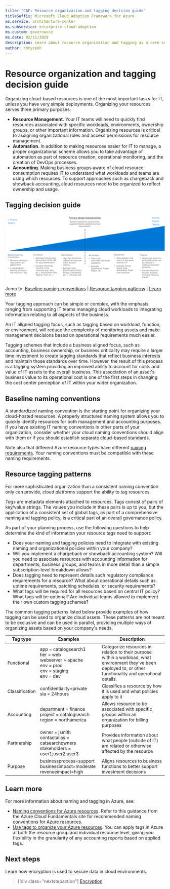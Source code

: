 ```yaml
---
title: "CAF: Resource organization and tagging decision guide" 
titleSuffix: Microsoft Cloud Adoption Framework for Azure
ms.service: architecture-center
ms.subservice: enterprise-cloud-adoption
ms.custom: governance
ms.date: 02/11/2019
description: Learn about resource organization and tagging as a core service in Azure migrations.
author: rotycenh
---
```


# Resource organization and tagging decision guide

Organizing cloud-based resources is one of the most important tasks for IT, unless you have very simple deployments. Organizing your resources serves three primary purposes:

- **Resource Management**. Your IT teams will need to quickly find resources associated with specific workloads, environments, ownership groups, or other important information. Organizing resources is critical to assigning organizational roles and access permissions for resource management.
- **Automation**. In addition to making resources easier for IT to manage, a proper organizational scheme allows you to take advantage of automation as part of resource creation, operational monitoring, and the creation of DevOps processes.
- **Accounting**. Making business groups aware of cloud resource consumption requires IT to understand what workloads and teams are using which resources. To support approaches such as chargeback and showback accounting, cloud resources need to be organized to reflect ownership and usage.

## Tagging decision guide

![Plotting tagging options from least to most complex, aligned with jump links below](../../_images/discovery-guides/discovery-guide-tagging.png)

Jump to: [Baseline naming conventions](#baseline-naming-conventions) | [Resource tagging patterns](#resource-tagging-patterns) | [Learn more](#learn-more)

Your tagging approach can be simple or complex, with the emphasis ranging from supporting IT teams managing cloud workloads to integrating information relating to all aspects of the business.

An IT aligned tagging focus, such as tagging based on workload, function, or environment, will reduce the complexity of monitoring assets and make management decisions based on operational requirements much easier.

Tagging schemes that include a business aligned focus, such as accounting, business ownership, or business criticality may require a larger time investment to create tagging standards that reflect business interests and maintain those standards over time. However, the result of this process is a tagging system providing an improved ability to account for costs and value of IT assets to the overall business. This association of an asset's business value to its operational cost is one of the first steps in changing the cost center perception of IT within your wider organization.

## Baseline naming conventions

A standardized naming convention is the starting point for organizing your cloud-hosted resources. A properly structured naming system allows you to quickly identify resources for both management and accounting purposes. If you have existing IT naming conventions in other parts of your organization, consider whether your cloud naming conventions should align with them or if you should establish separate cloud-based standards.

Note also that different Azure resource types have different [naming requirements](../../../best-practices/naming-conventions.md#naming-rules-and-restrictions). Your naming conventions must be compatible with these naming requirements.

## Resource tagging patterns

For more sophisticated organization than a consistent naming convention only can provide, cloud platforms support the ability to tag resources.

*Tags* are metadata elements attached to resources. Tags consist of pairs of key/value strings. The values you include in these pairs is up to you, but the application of a consistent set of global tags, as part of a comprehensive naming and tagging policy, is a critical part of an overall governance policy.

As part of your planning process, use the following questions to help determine the kind of information your resource tags need to support:

- Does your naming and tagging policies need to integrate with existing naming and organizational policies within your company?
- Will you implement a chargeback or showback accounting system? Will you need to associate resources with accounting information for departments, business groups, and teams in more detail than a simple subscription-level breakdown allows?
- Does tagging need to represent details such regulatory compliance requirements for a resource? What about operational details such as uptime requirements, patching schedules, or security requirements?
- What tags will be required for all resources based on central IT policy? What tags will be optional? Are individual teams allowed to implement their own custom tagging schemes?

The common tagging patterns listed below provide examples of how tagging can be used to organize cloud assets. These patterns are not meant to be exclusive and can be used in parallel, providing multiple ways of organizing assets based on your company's needs.

<!-- markdownlint-disable MD033 -->

| Tag type | Examples | Description |
|-----|-----|-----|
| Functional            | app = catalogsearch1 <br/>tier = web <br/>webserver = apache<br/>env = prod <br/>env = staging <br/>env = dev                 | Categorize resources in relation to their purpose within a workload, what environment they've been deployed to, or other functionality and operational details.                                 |
| Classification        | confidentiality=private<br/>sla = 24hours                                 | Classifies a resource by how it is used and what policies apply to it                               |
| Accounting            | department = finance <br/>project = catalogsearch <br/>region = northamerica | Allows resource to be associated with specific groups within an organization for billing purposes |
| Partnership           | owner = jsmith <br/>contactalias = catsearchowners<br/>stakeholders = user1;user2;user3<br/>                       | Provides information about what people (outside of IT) are related or otherwise affected by the resource                      |
| Purpose               | businessprocess=support<br/>businessimpact=moderate<br/>revenueimpact=high   | Aligns resources to business functions to better support investment decisions  |

<!-- markdownlint-enable MD033 -->

## Learn more

For more information about naming and tagging in Azure, see:

- [Naming conventions for Azure resources](../../../best-practices/naming-conventions.md). Refer to this guidance from the Azure Cloud Fundamentals site for recommended naming conventions for Azure resources.
- [Use tags to organize your Azure resources](/azure/azure-resource-manager/resource-group-using-tags?toc=/azure/billing/TOC.json). You can apply tags in Azure at both the resource group and individual resource level, giving you flexibility in the granularity of any accounting reports based on applied tags.

## Next steps

Learn how encryption is used to secure data in cloud environments.

> [!div class="nextstepaction"]
> [Encryption](../encryption/overview.md)

